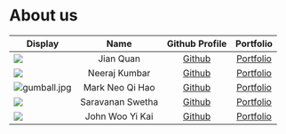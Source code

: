 # About us

Display |       Name       | Github Profile | Portfolio 
--------|:----------------:|:--------------:|:---------:
![](https://weminoredinfilm.com/wp-content/uploads/2012/10/star-trek-voyager.jpg?w=640) |    Jian Quan     | [Github](https://github.com/K-J-Q/) | [Portfolio](docs/team/jianquan.md)
![](https://nus.instructure.com/images/thumbnails/1889759/an0Mp6dUc8X7JQSsTru3w37v24OKL2CvjasETO58) |  Neeraj Kumbar   | [Github](https://github.com/flyingapricot) | [Portfolio](docs/team/neerajkumbar.md)
![gumball.jpg](https://encrypted-tbn0.gstatic.com/images?q=tbn:ANd9GcRgZ7j0HTP8PmUJFy4_7VREGM8F625LVsfXXQ&s) | Mark Neo Qi Hao  | [Github](https://github.com/Markneoneo) | [Portfolio](team/markneoneo.md)
![](https://images.unsplash.com/photo-1529778873920-4da4926a72c2?ixid=MnwxMjA3fDB8MHxzZWFyY2h8MXx8Y3V0ZSUyMGNhdHxlbnwwfHwwfHw%3D&ixlib=rb-1.2.1&w=1000&q=80) | Saravanan Swetha | [Github](https://github.com/swethacool) | [Portfolio](docs/team/saravananswetha.md)
![](https://avatars.githubusercontent.com/u/63852595?v=4)| John Woo Yi Kai  | [Github](https://github.com/jwyk) | [Portfolio](docs/team/johnwooyikai.md)
